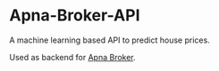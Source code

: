 # Apna-Broker-API

A machine learning based API to predict house prices.

Used as backend for [Apna Broker](https://github.com/EvilCoders/Apna-Broker).
